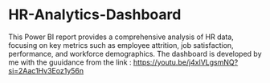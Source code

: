 # HR-Analytics-Dashboard
This Power BI report provides a comprehensive analysis of HR data, focusing on key metrics such as employee attrition, job satisfaction, performance, and workforce demographics.
The dashboard is developed by me with the guuidance from the link : https://youtu.be/j4xlVLgsmNQ?si=2Aac1Hv3Eoz1y56n
